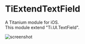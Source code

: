TiExtendTextField
======================
A Titanium module for iOS.  
This module extend "Ti.UI.TextField".  

![screenshot](./sample.png)
